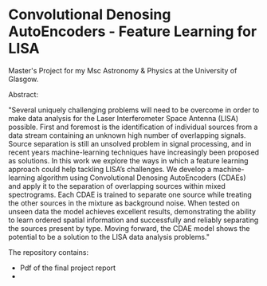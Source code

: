 # Convolutional Denosing AutoEncoders - Feature Learning for LISA

Master's Project for my Msc Astronomy & Physics at the University of Glasgow.

Abstract:

"Several uniquely challenging problems will need to be overcome in order to make data
analysis for the Laser Interferometer Space Antenna (LISA) possible. First and foremost is the
identification of individual sources from a data stream containing an unknown high number
of overlapping signals. Source separation is still an unsolved problem in signal processing,
and in recent years machine-learning techniques have increasingly been proposed as solutions.
In this work we explore the ways in which a feature learning approach could help tackling
LISA’s challenges. We develop a machine-learning algorithm using Convolutional Denosing
AutoEncoders (CDAEs) and apply it to the separation of overlapping sources within mixed
spectrograms. Each CDAE is trained to separate one source while treating the other sources
in the mixture as background noise. When tested on unseen data the model achieves excellent
results, demonstrating the ability to learn ordered spatial information and successfully and
reliably separating the sources present by type. Moving forward, the CDAE model shows the
potential to be a solution to the LISA data analysis problems."

The repository contains:

- Pdf of the final project report
- 
